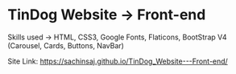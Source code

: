 # TinDog Website -> Front-end


Skills used -> HTML, CSS3, Google Fonts, Flaticons, BootStrap V4 (Carousel, Cards, Buttons, NavBar) 

Site Link: https://sachinsaj.github.io/TinDog_Website---Front-end/ 
